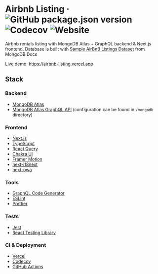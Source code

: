 # Airbnb Listing &middot; ![GitHub package.json version](https://img.shields.io/github/package-json/v/kozlovvski/airbnb-listing) ![Codecov](https://img.shields.io/codecov/c/gh/kozlovvski/airbnb-listing?logo=codecov) ![Website](https://img.shields.io/website?url=https%3A%2F%2Fairbnb-listing.vercel.app%2F)

Airbnb rentals listing with MongoDB Atlas + GraphQL backend & Next.js frontend. Database is built with [Sample AirBnB Listings Dataset](https://www.mongodb.com/docs/atlas/sample-data/sample-airbnb/#std-label-sample-airbnb) from MongoDB Docs

Live demo: https://airbnb-listing.vercel.app

## Stack

### Backend

- [MongoDB Atlas](https://www.mongodb.com/atlas/database)
- [MongoDB Atlas GraphQL API](https://www.mongodb.com/docs/atlas/app-services/graphql/) (configuration can be found in `/mongodb` directory)

### Frontend

- [Next.js](https://nextjs.org/)
- [TypeScript](https://www.typescriptlang.org/)
- [React Query](https://react-query-v2.tanstack.com/)
- [Chakra UI](https://chakra-ui.com/)
- [Framer Motion](https://www.framer.com/motion/)
- [next-i18next](https://github.com/i18next/next-i18next)
- [next-pwa](https://github.com/shadowwalker/next-pwa)

### Tools

- [GraphQL Code Generator](https://www.graphql-code-generator.com/)
- [ESLint](https://eslint.org/)
- [Prettier](https://prettier.io/)

### Tests

- [Jest](https://jestjs.io/)
- [React Testing Library](https://testing-library.com/docs/react-testing-library/intro/)

### CI & Deployment

- [Vercel](https://vercel.com/docs)
- [Codecov](https://about.codecov.io/)
- [GitHub Actions](https://github.com/features/actions)
